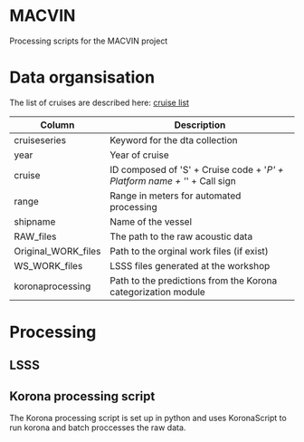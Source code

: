 # MACVIN
Processing scripts for the MACVIN project

# Data organsisation
The list of cruises are described here:
[cruise list](cruises.csv)

| Column | Description |
|---|---|
|cruiseseries | Keyword for the dta collection |
| year | Year of cruise |
| cruise | ID composed of 'S' + Cruise code + '_P' + Platform name + '_' + Call sign
| range| Range in meters for automated processing |
| shipname | Name of the vessel |
| RAW_files | The path to the raw acoustic data |
| Original_WORK_files | Path to the orginal work files (if exist) |
| WS_WORK_files	| LSSS files generated at the workshop |
| koronaprocessing | Path to the predictions from the Korona categorization module |

# Processing

## LSSS

## Korona processing script

The Korona processing script is set up in python and uses KoronaScript to run korona and batch proccesses the raw data.


